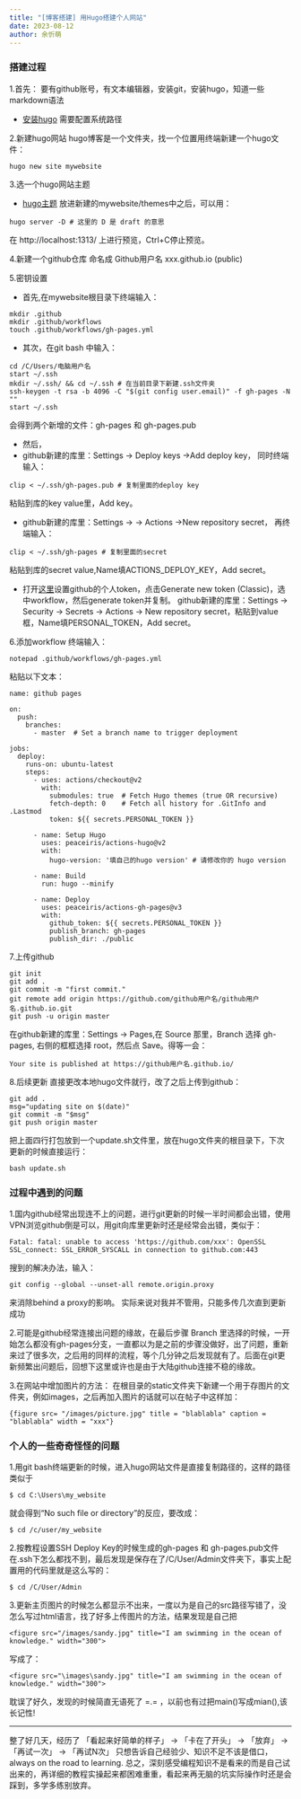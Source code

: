 ```yaml
---
title: "[博客搭建] 用Hugo搭建个人网站"
date: 2023-08-12
author: 余忻萌
---
```


### 搭建过程
1.首先：
要有github账号，有文本编辑器，安装git，安装hugo，知道一些markdown语法
- [安装hugo](https://github.com/gohugoio/hugo/releases)
 需要配置系统路径

2.新建hugo网站
hugo博客是一个文件夹，找一个位置用终端新建一个hugo文件：
```
hugo new site mywebsite
```

3.选一个hugo网站主题
- [hugo主题](https://themes.gohugo.io/)
放进新建的mywebsite/themes中之后，可以用：
```
hugo server -D # 这里的 D 是 draft 的意思
```
在 http://localhost:1313/ 上进行预览，Ctrl+C停止预览。

4.新建一个github仓库
命名成  Github用户名 xxx.github.io (public)

5.密钥设置
- 首先,在mywebsite根目录下终端输入：
```
mkdir .github
mkdir .github/workflows
touch .github/workflows/gh-pages.yml
```
- 其次，在git bash 中输入：
```
cd /C/Users/电脑用户名
start ~/.ssh
mkdir ~/.ssh/ && cd ~/.ssh # 在当前目录下新建.ssh文件夹
ssh-keygen -t rsa -b 4096 -C "$(git config user.email)" -f gh-pages -N ""
start ~/.ssh 
```
会得到两个新增的文件：gh-pages 和 gh-pages.pub

- 然后，
 - github新建的库里：Settings -> Deploy keys ->Add deploy key，
同时终端输入：
```
clip < ~/.ssh/gh-pages.pub # 复制里面的deploy key
```
粘贴到库的key value里，Add key。

 - github新建的库里：Settings -> -> Actions ->New repository secret，
再终端输入：
```
clip < ~/.ssh/gh-pages # 复制里面的secret
```
粘贴到库的secret value,Name填ACTIONS_DEPLOY_KEY，Add secret。

 - 打开[这里](https://github.com/settings/tokens)设置github的个人token，点击Generate new token (Classic)，选中workflow，然后generate token并复制。
github新建的库里：Settings -> Security -> Secrets -> Actions -> New repository secret，粘贴到value框，Name填PERSONAL_TOKEN，Add secret。

6.添加workflow
终端输入：
```
notepad .github/workflows/gh-pages.yml
```
粘贴以下文本：
```
name: github pages

on:
  push:
    branches:
      - master  # Set a branch name to trigger deployment

jobs:
  deploy:
    runs-on: ubuntu-latest
    steps:
      - uses: actions/checkout@v2
        with:
          submodules: true  # Fetch Hugo themes (true OR recursive)
          fetch-depth: 0    # Fetch all history for .GitInfo and .Lastmod
          token: ${{ secrets.PERSONAL_TOKEN }}

      - name: Setup Hugo
        uses: peaceiris/actions-hugo@v2
        with:
          hugo-version: '填自己的hugo version' # 请修改你的 hugo version

      - name: Build
        run: hugo --minify

      - name: Deploy
        uses: peaceiris/actions-gh-pages@v3
        with:
          github_token: ${{ secrets.PERSONAL_TOKEN }}
          publish_branch: gh-pages
          publish_dir: ./public
```

7.上传github
```
git init
git add .
git commit -m "first commit."
git remote add origin https://github.com/github用户名/github用户名.github.io.git
git push -u origin master
```
在github新建的库里：Settings -> Pages,在 Source 那里，Branch 选择 gh-pages, 右侧的框框选择 root，然后点 Save。得等一会：
```
Your site is published at https://github用户名.github.io/
```

8.后续更新
直接更改本地hugo文件就行，改了之后上传到github：
```
git add .
msg="updating site on $(date)" 
git commit -m "$msg"
git push origin master
```
把上面四行打包放到一个update.sh文件里，放在hugo文件夹的根目录下，下次更新的时候直接运行：
```
bash update.sh
```

### 过程中遇到的问题
1.国内github经常出现连不上的问题，进行git更新的时候一半时间都会出错，使用VPN浏览github倒是可以，用git向库里更新时还是经常会出错，类似于：
```
Fatal: fatal: unable to access 'https://github.com/xxx': OpenSSL SSL_connect: SSL_ERROR_SYSCALL in connection to github.com:443
```
搜到的解决办法，输入：
```
git config --global --unset-all remote.origin.proxy
```
来消除behind a proxy的影响。
实际来说对我并不管用，只能多传几次直到更新成功

2.可能是github经常连接出问题的缘故，在最后步骤 Branch 里选择的时候，一开始怎么都没有gh-pages分支，一直都以为是之前的步骤没做好，出了问题，重新来过了很多次，之后用的同样的流程，等个几分钟之后发现就有了。后面在git更新频繁出问题后，回想下这里或许也是由于大陆github连接不稳的缘故。

3.在网站中增加图片的方法：
在根目录的static文件夹下新建一个用于存图片的文件夹，例如images，之后再加入图片的话就可以在帖子中这样加：
```
{figure src= "/images/picture.jpg" title = "blablabla" caption = "blablabla" width = "xxx"}
```

### 个人的一些奇奇怪怪的问题
1.用git bash终端更新的时候，进入hugo网站文件是直接复制路径的，这样的路径类似于
```
$ cd C:\Users\my_website
```
就会得到“No such file or directory”的反应，要改成：
```
$ cd /c/user/my_website
```

2.按教程设置SSH Deploy Key的时候生成的gh-pages 和 gh-pages.pub文件在.ssh下怎么都找不到，最后发现是保存在了/C/User/Admin文件夹下，事实上配置用的代码里就是这么写的：
```
$ cd /C/User/Admin
```

3.更新主页图片的时候怎么都显示不出来，一度以为是自己的src路径写错了，没怎么写过html语言，找了好多上传图片的方法，结果发现是自己把
```
<figure src="/images/sandy.jpg" title="I am swimming in the ocean of knowledge." width="300">
```
写成了：

```
<figure src="\images\sandy.jpg" title="I am swimming in the ocean of knowledge." width="300">
```
耽误了好久，发现的时候简直无语死了 =.= ，以前也有过把main()写成mian(),该长记性!



---
整了好几天，经历了 「看起来好简单的样子」 -> 「卡在了开头」 -> 「放弃」 -> 「再试一次」 -> 「再试N次」 
只想告诉自己经验少、知识不足不该是借口，always on the road to learning.
总之，深刻感受编程知识不是看来的而是自己试出来的，再详细的教程实操起来都困难重重，看起来再无脑的坑实际操作时还是会踩到，多学多练别放弃。